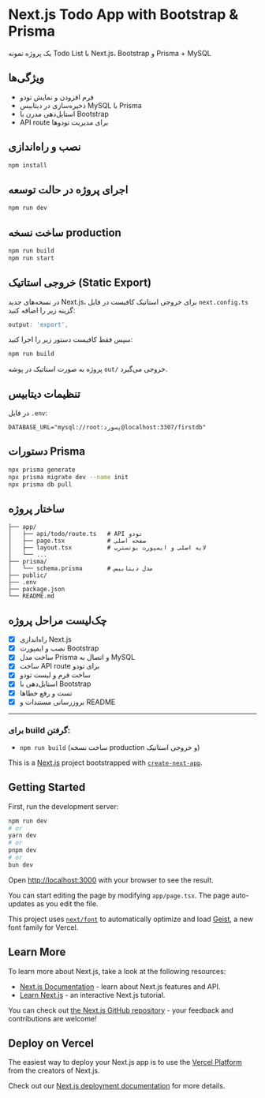 # Next.js Todo App with Bootstrap & Prisma

یک پروژه نمونه Todo List با Next.js، Bootstrap و Prisma + MySQL

## ویژگی‌ها
- فرم افزودن و نمایش تودو
- ذخیره‌سازی در دیتابیس MySQL با Prisma
- استایل‌دهی مدرن با Bootstrap
- API route برای مدیریت تودوها

## نصب و راه‌اندازی

```bash
npm install
```

## اجرای پروژه در حالت توسعه
```bash
npm run dev
```

## ساخت نسخه production
```bash
npm run build
npm run start
```

## خروجی استاتیک (Static Export)

در نسخه‌های جدید Next.js، برای خروجی استاتیک کافیست در فایل `next.config.ts` گزینه زیر را اضافه کنید:

```js
output: 'export',
```

سپس فقط کافیست دستور زیر را اجرا کنید:

```bash
npm run build
```

پروژه به صورت استاتیک در پوشه `out/` خروجی می‌گیرد.

## تنظیمات دیتابیس
در فایل `.env`:
```
DATABASE_URL="mysql://root:پسورد@localhost:3307/firstdb"
```

## دستورات Prisma
```bash
npx prisma generate
npx prisma migrate dev --name init
npx prisma db pull
```

## ساختار پروژه
```
├── app/
│   ├── api/todo/route.ts   # API تودو
│   ├── page.tsx            # صفحه اصلی
│   ├── layout.tsx          # لایه اصلی و ایمپورت بوتسترپ
│   └── ...
├── prisma/
│   └── schema.prisma       # مدل دیتابیس
├── public/
├── .env
├── package.json
└── README.md
```

## چک‌لیست مراحل پروژه
- [x] راه‌اندازی Next.js
- [x] نصب و ایمپورت Bootstrap
- [x] ساخت مدل Prisma و اتصال به MySQL
- [x] ساخت API route برای تودو
- [x] ساخت فرم و لیست تودو
- [x] استایل‌دهی با Bootstrap
- [x] تست و رفع خطاها
- [x] بروزرسانی مستندات و README

---

### برای build گرفتن:
- `npm run build` (ساخت نسخه production و خروجی استاتیک)

This is a [Next.js](https://nextjs.org) project bootstrapped with [`create-next-app`](https://nextjs.org/docs/app/api-reference/cli/create-next-app).

## Getting Started

First, run the development server:

```bash
npm run dev
# or
yarn dev
# or
pnpm dev
# or
bun dev
```

Open [http://localhost:3000](http://localhost:3000) with your browser to see the result.

You can start editing the page by modifying `app/page.tsx`. The page auto-updates as you edit the file.

This project uses [`next/font`](https://nextjs.org/docs/app/building-your-application/optimizing/fonts) to automatically optimize and load [Geist](https://vercel.com/font), a new font family for Vercel.

## Learn More

To learn more about Next.js, take a look at the following resources:

- [Next.js Documentation](https://nextjs.org/docs) - learn about Next.js features and API.
- [Learn Next.js](https://nextjs.org/learn) - an interactive Next.js tutorial.

You can check out [the Next.js GitHub repository](https://github.com/vercel/next.js) - your feedback and contributions are welcome!

## Deploy on Vercel

The easiest way to deploy your Next.js app is to use the [Vercel Platform](https://vercel.com/new?utm_medium=default-template&filter=next.js&utm_source=create-next-app&utm_campaign=create-next-app-readme) from the creators of Next.js.

Check out our [Next.js deployment documentation](https://nextjs.org/docs/app/building-your-application/deploying) for more details.
